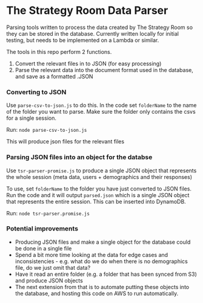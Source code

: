 # The Strategy Room Data Parser

Parsing tools written to process the data created by The Strategy Room so they can be stored in the database. Currently written locally for initial testing, but needs to be implemented on a Lambda or similar.

The tools in this repo perform 2 functions.

1. Convert the relevant files in to JSON (for easy processing)
2. Parse the relevant data into the document format used in the database, and save as a formatted .JSON

### Converting to JSON

Use `parse-csv-to-json.js` to do this. In the code set `folderName` to the name of the folder you want to parse. Make sure the folder only contains the csvs for a single session.

Run: `node parse-csv-to-json.js`

This will produce json files for the relevant files

### Parsing JSON files into an object for the databse

Use `tsr-parser-promise.js` to produce a single JSON object that represents the whole session (meta data, users + demographics and their responses)

To use, set `folderName` to the folder you have just converted to JSON files. Run the code and it will output `parsed.json` which is a single JSON object that represents the entire session. This can be inserted into DynamoDB.

Run: `node tsr-parser.promise.js`

### Potential improvements

- Producing JSON files and make a single object for the database could be done in a single file
- Spend a bit more time looking at the data for edge cases and inconsistencies - e.g. what do we do when there is no demographics file, do we just omit that data?
- Have it read an entire folder (e.g. a folder that has been synced from S3) and produce JSON objects
- The next extension from that is to automate putting these objects into the database, and hosting this code on AWS to run automatically.
